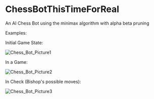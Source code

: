 # ChessBotThisTimeForReal
An AI Chess Bot using the minimax algorithm with alpha beta pruning


Examples:

Initial Game State:

![Chess_Bot_Picture1](https://github.com/NickRatner/ChessBotThisTimeForReal/assets/64825802/fac541bf-1279-4fd1-bf69-b0598192d7e3)


In a Game:

![Chess_Bot_Picture2](https://github.com/NickRatner/ChessBotThisTimeForReal/assets/64825802/24f1ab55-6d1a-475f-b53a-8c8de07296a1)


In Check (Bishop's possible moves):

![Chess_Bot_Picture3](https://github.com/NickRatner/ChessBotThisTimeForReal/assets/64825802/027f1aab-d32a-4aea-8e9f-f9462f0a9ce7)
